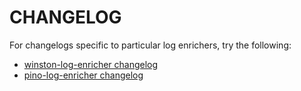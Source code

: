 # CHANGELOG

For changelogs specific to particular log enrichers, try the following:

* [winston-log-enricher changelog](./packages/winston-log-enricher/CHANGELOG.md)
* [pino-log-enricher changelog](./packages/pino-log-enricher/CHANGELOG.md)
